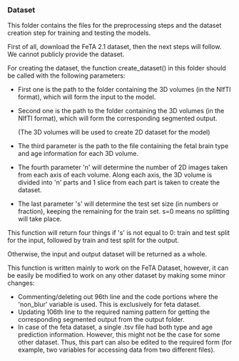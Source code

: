 ### Dataset

This folder contains the files for the preprocessing steps and the dataset creation step for training and testing the models.

First of all, download the FeTA 2.1 dataset, then the next steps will follow. We cannot publicly provide the dataset.

For creating the dataset, the function create_dataset() in this folder should be called with the following parameters:
- First one is the path to the folder containing the 3D volumes (in the NIfTI format), which will form the input to the model.
- Second one is the path to the folder containing the 3D volumes (in the NIfTI format), which will form the corresponding segmented output.
  
  (The 3D volumes will be used to create 2D dataset for the model)
- The third parameter is the path to the file containing the fetal brain type and age information for each 3D volume.
- The fourth parameter 'n' will determine the number of 2D images taken from each axis of each volume. Along each axis, the 3D volume is divided into 'n' parts and 1 slice from each part is taken to create the dataset.
- The last parameter 's' will determine the test set size (in numbers or fraction), keeping the remaining for the train set. s=0 means no splitting will take place.

This function will return four things if 's' is not equal to 0: train and test split for the input, followed by train and test split for the output.

Otherwise, the input and output dataset will be returned as a whole.

This function is written mainly to work on the FeTA Dataset, however, it can be easily be modified to work on any other dataset by making some minor changes:
- Commenting/deleting out 96th line and the code portions where the 'non_blur' variable is used. This is exclusively for feta dataset.
- Updating 106th line to the required naming pattern for getting the corresponding segmented output from the output folder.
- In case of the feta dataset, a single .tsv file had both type and age prediction information. However, this might not be the case for some other dataset. Thus, this part can also be edited to the required form (for example, two variables for accessing data from two different files).
